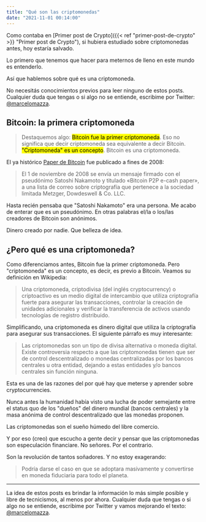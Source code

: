 ```yaml
---
title: "Qué son las criptomonedas"
date: "2021-11-01 00:14:00"
---
```


Como contaba en [Primer post de Crypto]({{< ref "primer-post-de-crypto" >}} "Primer post de Crypto"), si hubiera estudiado sobre criptomonedas antes, hoy estaría salvado.

Lo primero que tenemos que hacer para meternos de lleno en este mundo es entenderlo.

Así que hablemos sobre qué es una criptomoneda.

No necesitás conocimientos previos para leer ninguno de estos posts. Cualquier duda que tengas o si algo no se entiende, escribime por Twitter: <a href="https://twitter.com/marcelomazza" target="_blank">@marcelomazza</a>.

## Bitcoin: la primera criptomoneda

> Destaquemos algo: <mark>Bitcoin fue la primer criptomoneda</mark>. Eso no significa que decir criptomoneda sea equivalente a decir Bitcoin. <mark>"Criptomoneda" es un concepto</mark>. Bitcoin es una criptomoneda.

El ya histórico [Paper de Bitcoin](https://bitcoin.org/files/bitcoin-paper/bitcoin_es_latam.pdf) fue publicado a fines de 2008:

> El 1 de noviembre de 2008 se envía un mensaje firmado con el pseudónimo Satoshi Nakamoto y titulado «Bitcoin P2P e-cash paper», a una lista de correo sobre criptografía que pertenece a la sociedad limitada Metzger, Dowdeswell & Co. LLC.

Hasta recién pensaba que "Satoshi Nakamoto" era una persona. Me acabo de enterar que es un pseudónimo. En otras palabras el/la o los/las creadores de Bitcoin son anónimos.

Dinero creado por nadie. Que belleza de idea.

## ¿Pero qué es una criptomoneda?

Como diferenciamos antes, Bitcoin fue la primer criptomoneda. Pero "criptomoneda" es un concepto, es decir, es previo a Bitcoin. Veamos su definición en Wikipedia:

> Una criptomoneda, criptodivisa (del inglés cryptocurrency) o criptoactivo es un medio digital de intercambio que utiliza criptografía fuerte para asegurar las transacciones, controlar la creación de unidades adicionales y verificar la transferencia de activos usando tecnologías de registro distribuido.

Simplificando, una criptomoneda es dinero digital que utiliza la criptografía para asegurar sus transacciones. El siguiente párrafo es muy interesante:

> Las criptomonedas son un tipo de divisa alternativa o moneda digital. Existe controversia respecto a que las criptomonedas tienen que ser de control descentralizado o monedas centralizadas por los bancos centrales u otra entidad, dejando a estas entidades y/o bancos centrales sin función ninguna.

Esta es una de las razones del por qué hay que meterse y aprender sobre cryptocurrencies.

Nunca antes la humanidad había visto una lucha de poder semejante entre el status quo de los "dueños" del dinero mundial (bancos centrales) y la masa anónima de control descentralizado que las monedas proponen.

Las criptomonedas son el sueño húmedo del libre comercio.

Y por eso (creo) que escucho a gente decir y pensar que las criptomonedas son especulación financiare. No señores. Por el contrario.

Son la revolución de tantos soñadores. Y no estoy exagerando:

> Podría darse el caso en que se adoptara masivamente y convertirse en moneda fiduciaria para todo el planeta.

---

La idea de estos posts es brindar la información lo más simple posible y libre de tecnicismos, al menos por ahora. Cualquier duda que tengas o si algo no se entiende, escribime por Twitter y vamos mejorando el texto: <a href="https://twitter.com/marcelomazza" target="_blank">@marcelomazza</a>.


